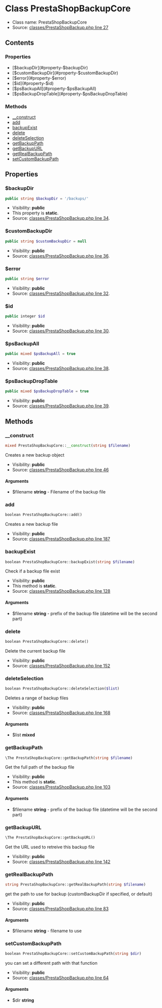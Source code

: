 Class PrestaShopBackupCore
=====================





* Class name: PrestaShopBackupCore
* Source: [classes/PrestaShopBackup.php line 27](https://github.com/PrestaShop/PrestaShop/blob/1.6.0.12/classes/PrestaShopBackup.php#L27)


Contents
--------


### Properties

* [$backupDir](#property-$backupDir)
* [$customBackupDir](#property-$customBackupDir)
* [$error](#property-$error)
* [$id](#property-$id)
* [$psBackupAll](#property-$psBackupAll)
* [$psBackupDropTable](#property-$psBackupDropTable)

### Methods

* [__construct](#method-__construct)
* [add](#method-add)
* [backupExist](#method-backupExist)
* [delete](#method-delete)
* [deleteSelection](#method-deleteSelection)
* [getBackupPath](#method-getBackupPath)
* [getBackupURL](#method-getBackupURL)
* [getRealBackupPath](#method-getRealBackupPath)
* [setCustomBackupPath](#method-setCustomBackupPath)




Properties
----------


### <a name="property-$backupDir"></a>$backupDir

```php
public string $backupDir = '/backups/'
```





* Visibility: **public**
* This property is **static**.
* Source: [classes/PrestaShopBackup.php line 34](https://github.com/PrestaShop/PrestaShop/blob/1.6.0.12/classes/PrestaShopBackup.php#L34).


### <a name="property-$customBackupDir"></a>$customBackupDir

```php
public string $customBackupDir = null
```





* Visibility: **public**
* Source: [classes/PrestaShopBackup.php line 36](https://github.com/PrestaShop/PrestaShop/blob/1.6.0.12/classes/PrestaShopBackup.php#L36).


### <a name="property-$error"></a>$error

```php
public string $error
```





* Visibility: **public**
* Source: [classes/PrestaShopBackup.php line 32](https://github.com/PrestaShop/PrestaShop/blob/1.6.0.12/classes/PrestaShopBackup.php#L32).


### <a name="property-$id"></a>$id

```php
public integer $id
```





* Visibility: **public**
* Source: [classes/PrestaShopBackup.php line 30](https://github.com/PrestaShop/PrestaShop/blob/1.6.0.12/classes/PrestaShopBackup.php#L30).


### <a name="property-$psBackupAll"></a>$psBackupAll

```php
public mixed $psBackupAll = true
```





* Visibility: **public**
* Source: [classes/PrestaShopBackup.php line 38](https://github.com/PrestaShop/PrestaShop/blob/1.6.0.12/classes/PrestaShopBackup.php#L38).


### <a name="property-$psBackupDropTable"></a>$psBackupDropTable

```php
public mixed $psBackupDropTable = true
```





* Visibility: **public**
* Source: [classes/PrestaShopBackup.php line 39](https://github.com/PrestaShop/PrestaShop/blob/1.6.0.12/classes/PrestaShopBackup.php#L39).


Methods
-------


### <a name="method-__construct"></a>__construct

```php
mixed PrestaShopBackupCore::__construct(string $filename)
```

Creates a new backup object



* Visibility: **public**
* Source: [classes/PrestaShopBackup.php line 46](https://github.com/PrestaShop/PrestaShop/blob/1.6.0.12/classes/PrestaShopBackup.php#L46)


#### Arguments
* $filename **string** - Filename of the backup file



### <a name="method-add"></a>add

```php
boolean PrestaShopBackupCore::add()
```

Creates a new backup file



* Visibility: **public**
* Source: [classes/PrestaShopBackup.php line 187](https://github.com/PrestaShop/PrestaShop/blob/1.6.0.12/classes/PrestaShopBackup.php#L187)




### <a name="method-backupExist"></a>backupExist

```php
boolean PrestaShopBackupCore::backupExist(string $filename)
```

Check if a backup file exist



* Visibility: **public**
* This method is **static**.
* Source: [classes/PrestaShopBackup.php line 128](https://github.com/PrestaShop/PrestaShop/blob/1.6.0.12/classes/PrestaShopBackup.php#L128)


#### Arguments
* $filename **string** - prefix of the backup file (datetime will be the second part)



### <a name="method-delete"></a>delete

```php
boolean PrestaShopBackupCore::delete()
```

Delete the current backup file



* Visibility: **public**
* Source: [classes/PrestaShopBackup.php line 152](https://github.com/PrestaShop/PrestaShop/blob/1.6.0.12/classes/PrestaShopBackup.php#L152)




### <a name="method-deleteSelection"></a>deleteSelection

```php
boolean PrestaShopBackupCore::deleteSelection($list)
```

Deletes a range of backup files



* Visibility: **public**
* Source: [classes/PrestaShopBackup.php line 168](https://github.com/PrestaShop/PrestaShop/blob/1.6.0.12/classes/PrestaShopBackup.php#L168)


#### Arguments
* $list **mixed**



### <a name="method-getBackupPath"></a>getBackupPath

```php
\The PrestaShopBackupCore::getBackupPath(string $filename)
```

Get the full path of the backup file



* Visibility: **public**
* This method is **static**.
* Source: [classes/PrestaShopBackup.php line 103](https://github.com/PrestaShop/PrestaShop/blob/1.6.0.12/classes/PrestaShopBackup.php#L103)


#### Arguments
* $filename **string** - prefix of the backup file (datetime will be the second part)



### <a name="method-getBackupURL"></a>getBackupURL

```php
\The PrestaShopBackupCore::getBackupURL()
```

Get the URL used to retreive this backup file



* Visibility: **public**
* Source: [classes/PrestaShopBackup.php line 142](https://github.com/PrestaShop/PrestaShop/blob/1.6.0.12/classes/PrestaShopBackup.php#L142)




### <a name="method-getRealBackupPath"></a>getRealBackupPath

```php
string PrestaShopBackupCore::getRealBackupPath(string $filename)
```

get the path to use for backup (customBackupDir if specified, or default)



* Visibility: **public**
* Source: [classes/PrestaShopBackup.php line 83](https://github.com/PrestaShop/PrestaShop/blob/1.6.0.12/classes/PrestaShopBackup.php#L83)


#### Arguments
* $filename **string** - filename to use



### <a name="method-setCustomBackupPath"></a>setCustomBackupPath

```php
boolean PrestaShopBackupCore::setCustomBackupPath(string $dir)
```

you can set a different path with that function



* Visibility: **public**
* Source: [classes/PrestaShopBackup.php line 64](https://github.com/PrestaShop/PrestaShop/blob/1.6.0.12/classes/PrestaShopBackup.php#L64)


#### Arguments
* $dir **string**


